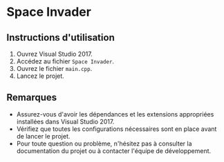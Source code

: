 # Space Invader

## Instructions d'utilisation

1. Ouvrez Visual Studio 2017.
2. Accédez au fichier `Space Invader`.
3. Ouvrez le fichier `main.cpp`.
4. Lancez le projet.

## Remarques
- Assurez-vous d'avoir les dépendances et les extensions appropriées installées dans Visual Studio 2017.
- Vérifiez que toutes les configurations nécessaires sont en place avant de lancer le projet.
- Pour toute question ou problème, n'hésitez pas à consulter la documentation du projet ou à contacter l'équipe de développement.
